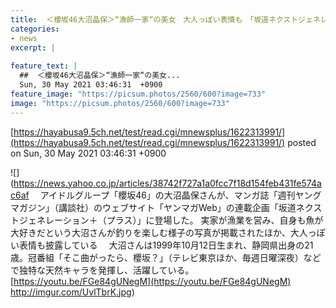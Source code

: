 ```yaml
---
title:  ＜櫻坂46大沼晶保＞“漁師一家“の美女　大人っぽい表情も　「坂道ネクストジェネレーション＋」  
categories:
- news
excerpt: |
  
feature_text: |
  ##  ＜櫻坂46大沼晶保＞“漁師一家“の美女...
  Sun, 30 May 2021 03:46:31  +0900
feature_image: "https://picsum.photos/2560/600?image=733"
image: "https://picsum.photos/2560/600?image=733"
---
```


[https://hayabusa9.5ch.net/test/read.cgi/mnewsplus/1622313991/](https://hayabusa9.5ch.net/test/read.cgi/mnewsplus/1622313991/)
posted on Sun, 30 May 2021 03:46:31  +0900

<!--more-->

![](https://news.yahoo.co.jp/articles/38742f727a1a0fcc7f18d154feb431fe574ac6af 　アイドルグループ「櫻坂46」の大沼晶保さんが、マンガ誌「週刊ヤングマガジン」（講談社）のウェブサイト「ヤンマガWeb」の連載企画「坂道ネクストジェネレーション＋（プラス）」に登場した。 実家が漁業を営み、自身も魚が大好きだという大沼さんが釣りを楽しむ様子の写真が掲載されたほか、大人っぽい表情も披露している 　大沼さんは1999年10月12日生まれ、静岡県出身の21歳。冠番組「そこ曲がったら、櫻坂？」（テレビ東京ほか、毎週日曜深夜）などで独特な天然キャラを発揮し、活躍している。 [https://youtu.be/FGe84gUNegM](https://youtu.be/FGe84gUNegM) http://imgur.com/UvlTbrK.jpg)

